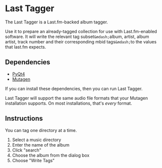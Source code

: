 Last Tagger
===========

The Last Tagger is a Last.fm-backed album tagger.

Use it to prepare an already-tagged collection for use with
Last.fm-enabled software. It will write the relevant tag subset`&mdash;`album,
artist, album artist, track number and their corresponding mbid tags`&mdash;`to the values that last.fm expects.

Dependencies
------------

* [PyQt4](http://www.riverbankcomputing.com/software/pyqt)
* [Mutagen](http://code.google.com/p/mutagen/)

If you can install these dependencies, then you can run Last Tagger.

Last Tagger will support the same audio file formats that your Mutagen
installation supports. On most installations, that's *every* format.

Instructions
------------

You can tag one directory at a time.

1. Select a music directory
2. Enter the name of the album
3. Click "search"
4. Choose the album from the dialog box
5. Choose "Write Tags"
